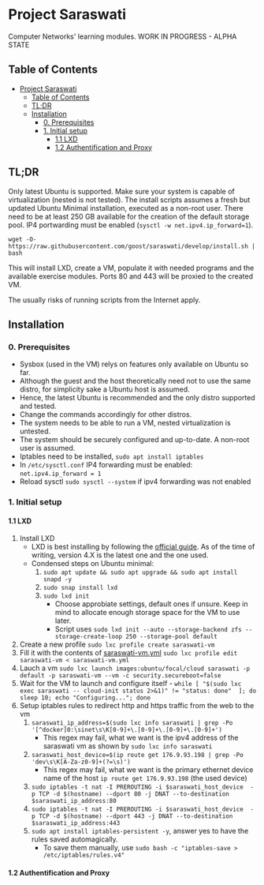 # Project Saraswati

Computer Networks' learning modules. WORK IN PROGRESS - ALPHA STATE

## Table of Contents
- [Project Saraswati](#project-saraswati)
  - [Table of Contents](#table-of-contents)
  - [TL;DR](#tldr)
  - [Installation](#installation)
    - [0. Prerequisites](#0-prerequisites)
    - [1. Initial setup](#1-initial-setup)
      - [1.1 LXD](#11-lxd)
      - [1.2 Authentification and Proxy](#12-authentification-and-proxy)

## TL;DR

Only latest Ubuntu is supported. Make sure your system is capable of virtualization (nested is not tested).
The install scripts assumes a fresh but updated Ubuntu Minimal installation, executed as a non-root user.
There need to be at least 250 GB available for the creation of the default storage pool.
IP4 portwarding must be enabled (`sysctl -w net.ipv4.ip_forward=1`).

`wget -O- https://raw.githubusercontent.com/goost/saraswati/develop/install.sh | bash`

This will install LXD, create a VM, populate it with needed programs and the available exercise modules.
Ports 80 and 443 will be proxied to the created VM.

The usually risks of running scripts from the Internet apply.

## Installation

### 0. Prerequisites

  - Sysbox (used in the VM) relys on features only available on Ubuntu so far.
  - Although the guest and the host theoretically need not to use the same distro, for simplicity sake a Ubuntu host is assumed.
  - Hence, the latest Ubuntu is recommended and the only distro supported and tested.
  - Change the commands accordingly for other distros.
  - The system needs to be able to run a VM, nested virtualization is untested.
  - The system should be securely configured and up-to-date. A non-root user is assumed.
  - Iptables need to be installed, `sudo apt install iptables`
  - In `/etc/sysctl.conf` IP4 forwarding must be enabled: `net.ipv4.ip_forward = 1`
  - Reload sysctl `sudo sysctl --system` if ipv4 forwarding was not enabled

### 1. Initial setup
#### 1.1 LXD

  1. Install LXD
     -  LXD is best installing by following the
    [official guide](https://linuxcontainers.org/lxd/getting-started-cli/#installation).
     As of the time of writing, version 4.X is the latest one and the one used.
     - Condensed steps on Ubuntu minimal:
       1. `sudo apt update && sudo apt upgrade && sudo apt install snapd -y`
       2. `sudo snap install lxd`
       3. `sudo lxd init`
          - Choose approbiate settings, default ones if unsure. Keep in mind to allocate enough storage space for the VM to use later.
          - Script uses `sudo lxd init --auto --storage-backend zfs --storage-create-loop 250 --storage-pool default`
  2. Create a new profile `sudo lxc profile create saraswati-vm`
  3. Fill it with the contents of [saraswati-vm.yml](./saraswati-vm.yml) `sudo lxc profile edit saraswati-vm < saraswati-vm.yml`
  4. Lauch a vm `sudo lxc launch images:ubuntu/focal/cloud saraswati -p default -p saraswati-vm --vm -c security.secureboot=false`
  5. Wait for the VM to launch and configure itself
    - `while [ "$(sudo lxc exec saraswati -- cloud-init status 2>&1)" != "status: done"  ]; do sleep 10; echo "Configuring..."; done`
  6. Setup iptables rules to redirect http and https traffic from the web to the vm
     1. `saraswati_ip_address=$(sudo lxc info saraswati | grep -Po '[^docker]0:\sinet\s\K[0-9]+\.[0-9]+\.[0-9]+\.[0-9]+')`
        - This regex may fail, what we want is the ipv4 address of the saraswati vm as shown by `sudo lxc info saraswati`
     2. `saraswati_host_device=$(ip route get 176.9.93.198 | grep -Po 'dev\s\K[A-Za-z0-9]+(?=\s)')`
        - This regex may fail, what we want is the primary ethernet device name of the host `ip route get 176.9.93.198` (the used device)
     3. `sudo iptables -t nat -I PREROUTING -i $saraswati_host_device  -p TCP -d $(hostname) --dport 80 -j DNAT --to-destination $saraswati_ip_address:80`
     4. `sudo iptables -t nat -I PREROUTING -i $saraswati_host_device  -p TCP -d $(hostname) --dport 443 -j DNAT --to-destination $saraswati_ip_address:443`
     5. `sudo apt install iptables-persistent -y`, answer yes to have the rules saved automagically.
        - To save them manually, use `sudo bash -c "iptables-save > /etc/iptables/rules.v4"`

#### 1.2 Authentification and Proxy